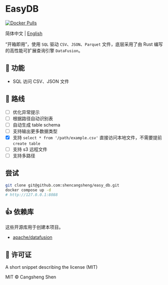 # EasyDB

[![Docker Pulls](https://img.shields.io/docker/pulls/shencangsheng/easydb.svg)](https://hub.docker.com/r/shencangsheng/easydb)

简体中文 | [English](./README.en-us.md)

“开箱即用”，使用 `SQL` 驱动 `CSV`、`JSON`、`Parquet` 文件，底层采用了由 Rust 编写的高性能可扩展查询引擎 `DataFusion`。

## 📖 功能

- SQL 访问 CSV、JSON 文件

## 🔮 路线

- [ ] 优化异常提示
- [ ] 根据路径自动识别表
- [ ] 自动生成 table schema
- [ ] 支持输出更多数据类型
- [x] 支持 `select * from '/path/example.csv'` 直接访问本地文件，不需要提前 `create table`
- [ ] 支持 s3 远程文件
- [ ] 支持多路径

## 尝试

```bash
git clone git@github.com:shencangsheng/easy_db.git
docker compose up -d
# http://127.0.0.1:8088
```

## 👍 依赖库

这些开源库用于创建本项目。

- [apache/datafusion](https://github.com/apache/datafusion)

## 📝 许可证

A short snippet describing the license (MIT)

MIT © Cangsheng Shen
